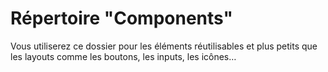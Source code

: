 # Répertoire "Components"

Vous utiliserez ce dossier pour les éléments réutilisables et plus petits que les layouts comme les boutons, les inputs, les icônes…